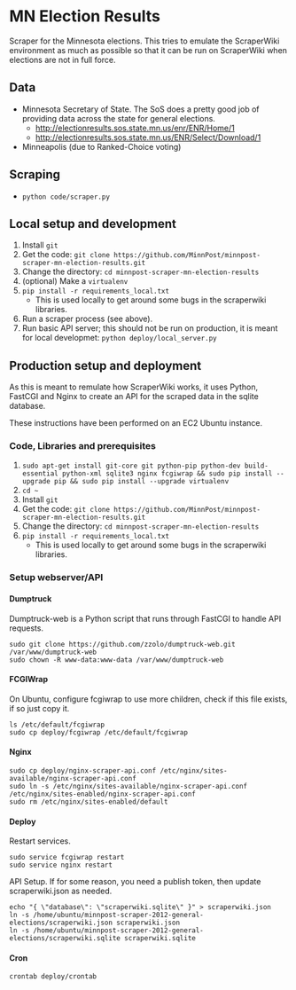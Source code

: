 # MN Election Results

Scraper for the Minnesota elections.  This tries to emulate the ScraperWiki
environment as much as possible so that it can be run on ScraperWiki
when elections are not in full force.

## Data

* Minnesota Secretary of State.  The SoS does a pretty good job of providing
data across the state for general elections.
   * http://electionresults.sos.state.mn.us/enr/ENR/Home/1
   * http://electionresults.sos.state.mn.us/ENR/Select/Download/1
* Minneapolis (due to Ranked-Choice voting)

## Scraping

* `python code/scraper.py`

## Local setup and development

1. Install `git`
1. Get the code: `git clone https://github.com/MinnPost/minnpost-scraper-mn-election-results.git`
1. Change the directory: `cd minnpost-scraper-mn-election-results`
1. (optional) Make a `virtualenv`
1. `pip install -r requirements_local.txt`
    * This is used locally to get around some bugs in the scraperwiki libraries.
1. Run a scraper process (see above).
1. Run basic API server; this should not be run on production, it is meant for local developmet: `python deploy/local_server.py`

## Production setup and deployment

As this is meant to remulate how ScraperWiki works, it uses Python, FastCGI
and Nginx to create an API for the scraped data in the sqlite database.

These instructions have been performed on an EC2 Ubuntu instance.

### Code, Libraries and prerequisites

1. `sudo apt-get install git-core git python-pip python-dev build-essential python-xml sqlite3 nginx fcgiwrap && sudo pip install --upgrade pip && sudo pip install --upgrade virtualenv`
1. `cd ~`
1. Install `git`
1. Get the code: `git clone https://github.com/MinnPost/minnpost-scraper-mn-election-results.git`
1. Change the directory: `cd minnpost-scraper-mn-election-results`
1. `pip install -r requirements_local.txt`
    * This is used locally to get around some bugs in the scraperwiki libraries.

### Setup webserver/API

#### Dumptruck

Dumptruck-web is a Python script that runs through FastCGI to handle API
requests.

    sudo git clone https://github.com/zzolo/dumptruck-web.git /var/www/dumptruck-web
    sudo chown -R www-data:www-data /var/www/dumptruck-web

#### FCGIWrap

On Ubuntu, configure fcgiwrap to use more children, check if this file exists, if so
just copy it.

    ls /etc/default/fcgiwrap
    sudo cp deploy/fcgiwrap /etc/default/fcgiwrap

#### Nginx

    sudo cp deploy/nginx-scraper-api.conf /etc/nginx/sites-available/nginx-scraper-api.conf
    sudo ln -s /etc/nginx/sites-available/nginx-scraper-api.conf /etc/nginx/sites-enabled/nginx-scraper-api.conf
    sudo rm /etc/nginx/sites-enabled/default

#### Deploy

Restart services.

    sudo service fcgiwrap restart
    sudo service nginx restart

API Setup.  If for some reason, you need a publish token, then update scraperwiki.json
as needed.

    echo "{ \"database\": \"scraperwiki.sqlite\" }" > scraperwiki.json
    ln -s /home/ubuntu/minnpost-scraper-2012-general-elections/scraperwiki.json scraperwiki.json
    ln -s /home/ubuntu/minnpost-scraper-2012-general-elections/scraperwiki.sqlite scraperwiki.sqlite

#### Cron

    crontab deploy/crontab